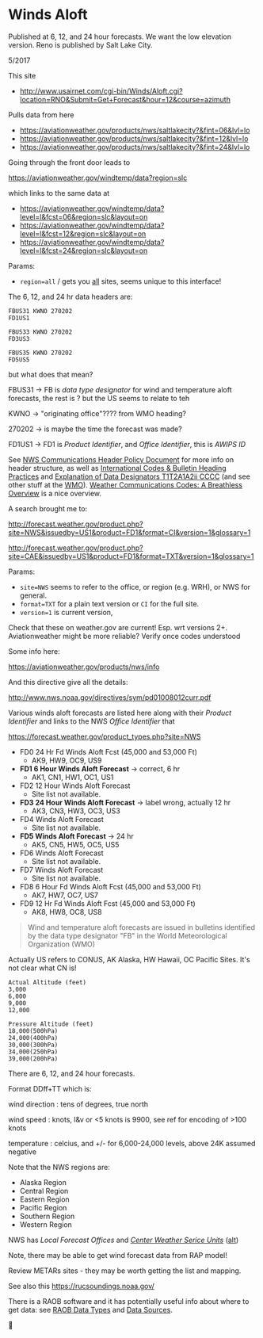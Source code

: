 # Winds Aloft


Published at 6, 12, and 24 hour forecasts. We want the low elevation version. Reno is published by Salt Lake City.

5/2017

This site

* http://www.usairnet.com/cgi-bin/Winds/Aloft.cgi?location=RNO&Submit=Get+Forecast&hour=12&course=azimuth

Pulls data from here

* https://aviationweather.gov/products/nws/saltlakecity?&fint=06&lvl=lo
* https://aviationweather.gov/products/nws/saltlakecity?&fint=12&lvl=lo
* https://aviationweather.gov/products/nws/saltlakecity?&fint=24&lvl=lo

Going through the front door leads to 

https://aviationweather.gov/windtemp/data?region=slc

which links to the same data at

* https://aviationweather.gov/windtemp/data?level=l&fcst=06&region=slc&layout=on
* https://aviationweather.gov/windtemp/data?level=l&fcst=12&region=slc&layout=on
* https://aviationweather.gov/windtemp/data?level=l&fcst=24&region=slc&layout=on

Params:

* `region=all` / gets you [all](https://aviationweather.gov/windtemp/data?level=l&fcst=06&region=all&layout=off) sites, seems unique to this interface!

The 6, 12, and 24 hr data headers are:

    FBUS31 KWNO 270202
    FD1US1
    
    FBUS33 KWNO 270202
    FD3US3
    
    FBUS35 KWNO 270202
    FD5US5

but what does that mean?

FBUS31 &rarr; FB is *data type designator* for wind and temperature aloft forecasts, the rest is ? but the US seems to relate to teh 

KWNO &rarr; "originating office"???? from WMO heading?

270202 &rarr; is maybe the time the forecast was made?

FD1US1 &rarr; FD1 is *Product Identifier*, and *Office Identifier*, this is *AWIPS ID*

See [NWS Communications Header Policy Document](http://www.nws.noaa.gov/tg/awips.php) for more info on header structure, as well as [International Codes & Bulletin Heading Practices](http://www.nws.noaa.gov/tg/metcode.php) and [Explanation of Data Designators T1T2A1A2ii CCCC](http://www.wmo.int/pages/prog/www/ois/Operational_Information/Publications/WMO_386/AHLsymbols/AHLsymbols_en.html) (and see other stuff at the [WMO](https://www.wmo.int/pages/index_en.html)). [Weather Communications Codes: A Breathless Overview](http://www.ominous-valve.com/wx_codes.txt) is a nice overview.

A search brought me to:

http://forecast.weather.gov/product.php?site=NWS&issuedby=US1&product=FD1&format=CI&version=1&glossary=1

http://forecast.weather.gov/product.php?site=CAE&issuedby=US1&product=FD1&format=TXT&version=1&glossary=1

Params:

* `site=NWS` seems to refer to the office, or region (e.g. WRH), or NWS for general. 
* `format=TXT` for a plain text version or `CI` for the full site.
* `version=1` is current version, 

Check that these on weather.gov are current! Esp. wrt versions 2+. Aviationweather might be more reliable? Verify once codes understood

Some info here:

https://aviationweather.gov/products/nws/info

And this directive give all the details:

http://www.nws.noaa.gov/directives/sym/pd01008012curr.pdf

Various winds aloft forecasts are listed here along with their *Product Identifier* and links to the NWS *Office Identifier* that 

https://forecast.weather.gov/product_types.php?site=NWS

* FD0 24 Hr Fd Winds Aloft Fcst (45,000 and 53,000 Ft)
    * AK9, HW9, OC9, US9
* **FD1 6 Hour Winds Aloft Forecast** &rarr; correct, 6 hr
    * AK1, CN1, HW1, OC1, US1
* FD2	12 Hour Winds Aloft Forecast
    * Site list not available.
* **FD3 24 Hour Winds Aloft Forecast** &rarr; label wrong, actually 12 hr
    * AK3, CN3, HW3, OC3, US3
* FD4	Winds Aloft Forecast
    * Site list not available.
* **FD5 Winds Aloft Forecast** &rarr; 24 hr
    * AK5, CN5, HW5, OC5, US5 
* FD6 Winds Aloft Forecast
    * Site list not available.
* FD7 Winds Aloft Forecast
    * Site list not available.
* FD8 6 Hour Fd Winds Aloft Fcst (45,000 and 53,000 Ft)
    * AK7, HW7, OC7, US7
* FD9 12 Hr Fd Winds Aloft Fcst (45,000 and 53,000 Ft)
    * AK8, HW8, OC8, US8


>  Wind and temperature aloft forecasts are issued in bulletins identified by the data type designator "FB" in the World Meteorological Organization (WMO)

Actually US refers to CONUS, AK Alaska, HW Hawaii, OC Pacific Sites. It's not clear what CN is!

    Actual Altitude (feet)
    3,000
    6,000
    9,000
    12,000
    
    Pressure Altitude (feet)
    18,000(500hPa)
    24,000(400hPa)
    30,000(300hPa)
    34,000(250hPa)
    39,000(200hPa)

There are 6, 12, and 24 hour forecasts.

Format DDff+TT which is:

wind direction
: tens of degrees, true north

wind speed
: knots, l&v or <5 knots is 9900, see ref for encoding of >100 knots

temperature
: celcius, and +/- for 6,000-24,000 levels, above 24K assumed negative

Note that the NWS regions are:

* Alaska Region
* Central Region
* Eastern Region
* Pacific Region
* Southern Region
* Western Region

NWS has *Local Forecast Offices* and [*Center Weather Serice Units*](http://www.nws.noaa.gov/aviation/pages/CWSU/CWSU.php) ([alt](https://aviationweather.gov/cwamis))

Note, there may be able to get wind forecast data from RAP model!

Review METARs sites - they may be worth getting the list and mapping.

See also this https://rucsoundings.noaa.gov/

There is a RAOB software and it has potentially useful info about where to get data: see [RAOB Data Types](http://raob.com/data_type.php) and [Data Sources](http://raob.com/data_sources.php).




